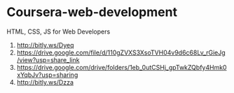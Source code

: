 # Coursera-web-development
HTML, CSS, JS for Web Developers
1. http://bitly.ws/Dyeq
2. https://drive.google.com/file/d/110gZVXS3XsoTVH04v9d6c68Lv_rGieJg/view?usp=share_link
3. https://drive.google.com/drive/folders/1eb_0utCSHj_gpTwkZQbfy4Hmk0xYqbJv?usp=sharing
4. http://bitly.ws/Dzza
